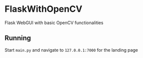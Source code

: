 # FlaskWithOpenCV
Flask WebGUI with basic OpenCV functionalities

## Running
Start `main.py` and navigate to `127.0.0.1:7000` for the landing page

